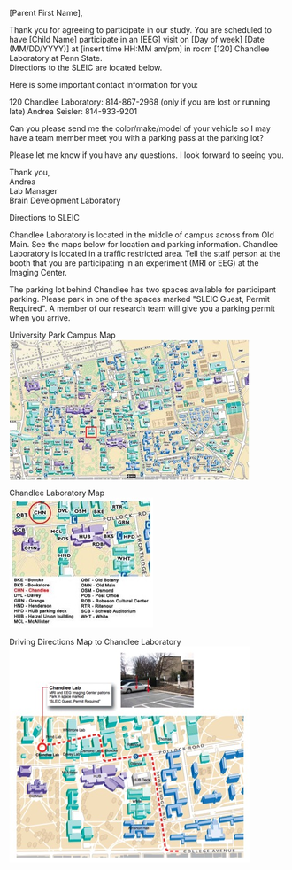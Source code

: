 [Parent First Name],

Thank you for agreeing to participate in our study. You are scheduled to have [Child Name] participate in an [EEG] visit on [Day of week] [Date (MM/DD/YYYY)] at [insert time HH:MM am/pm] in room [120] Chandlee Laboratory at Penn State.  
Directions to the SLEIC are located below.

Here is some important contact information for you:

120 Chandlee Laboratory: 814-867-2968  (only if you are lost or running late)
Andrea Seisler: 814-933-9201

Can you please send me the color/make/model of your vehicle so I may have a team member meet you with a parking pass at the parking lot?

Please let me know if you have any questions. I look forward to seeing you.

Thank you,  
Andrea   
Lab Manager  
Brain Development Laboratory  


Directions to SLEIC  

Chandlee Laboratory is located in the middle of campus across from Old Main. See the maps below for location and parking information. Chandlee Laboratory is located in a traffic restricted area. Tell the staff person at the booth that you are participating in an experiment (MRI or EEG) at the Imaging Center.  

The parking lot behind Chandlee has two spaces available for participant parking. Please park in one of the spaces marked "SLEIC Guest, Permit Required". A member of our research team will give you a parking permit when you arrive.  

University Park Campus Map  
<IMG SRC="/imgs/Campus_Map_Chandlee.jpg" ALT="Campus Map" align="center">

Chandlee Laboratory Map  
![Chandlee Laboratory](imgs/Campus_Map_Zoom_Chandlee.jpg)  

Driving Directions Map to Chandlee Laboratory  
![SLEIC Parking Spaces](imgs/SLEIC_Parking.jpg)  
